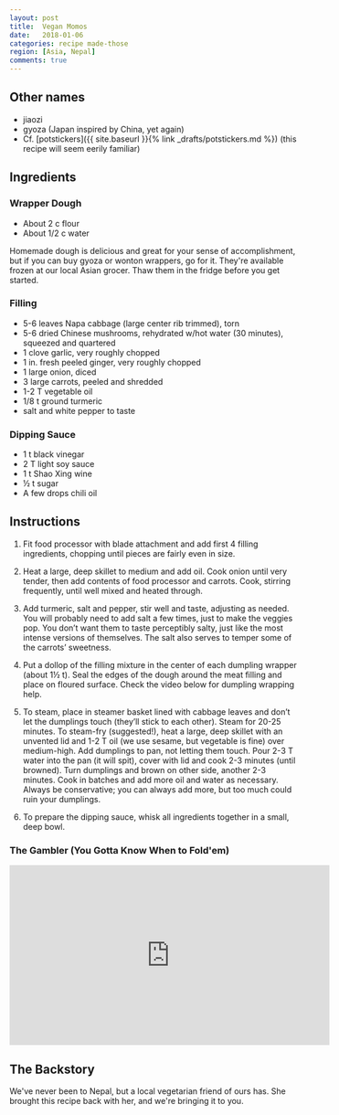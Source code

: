 ```yaml
---
layout: post
title:  Vegan Momos
date:   2018-01-06
categories: recipe made-those
region: [Asia, Nepal]
comments: true
---
```


## Other names
- jiaozi 
- gyoza (Japan inspired by China, yet again)
- Cf. [potstickers]({{ site.baseurl }}{% link _drafts/potstickers.md %}) (this recipe will seem eerily familiar)

## Ingredients ## 
### Wrapper Dough ###
+ About 2 c flour
+ About 1/2 c water

Homemade dough is delicious and great for your sense of accomplishment, but if you can buy gyoza or wonton wrappers, go for it.  They're available frozen at our local Asian grocer.  Thaw them in the fridge before you get started.

### Filling ##
+ 5-6 leaves Napa cabbage (large center rib trimmed), torn
+ 5-6 dried Chinese mushrooms, rehydrated w/hot water (30 minutes), squeezed and quartered
+ 1 clove garlic, very roughly chopped
+ 1 in. fresh peeled ginger, very roughly chopped
+ 1 large onion, diced
+ 3 large carrots, peeled and shredded
+ 1-2 T vegetable oil
+ 1/8 t ground turmeric
+ salt and white pepper to taste

### Dipping Sauce ###
+ 1 t black vinegar
+ 2 T light soy sauce
+ 1 t Shao Xing wine
+ ½ t sugar
+ A few drops chili oil

## Instructions

1.  Fit food processor with blade attachment and add first 4 filling ingredients, chopping until pieces are fairly even in size. 

2.  Heat a large, deep skillet to medium and add oil. Cook onion until very tender, then add contents of food processor and carrots. Cook, stirring frequently, until well mixed and heated through. 

3.  Add turmeric, salt and pepper, stir well and taste, adjusting as needed. You will probably need to add salt a few times, just to make the veggies pop. You don’t want them to taste perceptibly salty, just like the most intense versions of themselves. The salt also serves to temper some of the carrots’ sweetness.

4.  Put a dollop of the filling mixture in the center of each dumpling wrapper (about 1½ t). Seal the edges of the dough around the meat filling and place on floured surface. Check the video below for dumpling wrapping help.

5.  To steam, place in steamer basket lined with cabbage leaves and don’t let the dumplings touch (they’ll stick to each other). Steam for 20-25 minutes. To steam-fry (suggested!), heat a large, deep skillet with an unvented lid and 1-2 T oil (we use sesame, but vegetable is fine) over medium-high. Add dumplings to pan, not letting them touch. Pour 2-3 T water into the pan (it will spit), cover with lid and cook 2-3 minutes (until browned). Turn dumplings and brown on other side, another 2-3 minutes. Cook in batches and add more oil and water as necessary. Always be conservative; you can always add more, but too much could ruin your dumplings.

6.  To prepare the dipping sauce, whisk all ingredients together in a small, deep bowl.

### The Gambler (You Gotta Know When to Fold'em)

<iframe width="560" height="315" src="https://www.youtube.com/embed/84-QPpmIleA" frameborder="0" allow="autoplay; encrypted-media" allowfullscreen></iframe>

## The Backstory

We've never been to Nepal, but a local vegetarian friend of ours has.  She brought this recipe back with her, and we're bringing it to you.